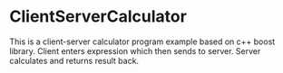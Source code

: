# ClientServerCalculator
This is a client-server calculator program example based on c++ boost library.
Client enters expression which then sends to server.
Server calculates and returns result back.
